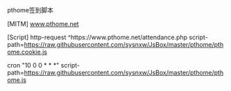 pthome签到脚本


[MITM]
www.pthome.net

[Script]
http-request ^https://www\.pthome\.net/attendance\.php script-path=https://raw.githubusercontent.com/sysnxw/JsBox/master/pthome/pthome.cookie.js

cron "10 0 0 * * *" script-path=https://raw.githubusercontent.com/sysnxw/JsBox/master/pthome/pthome.js
